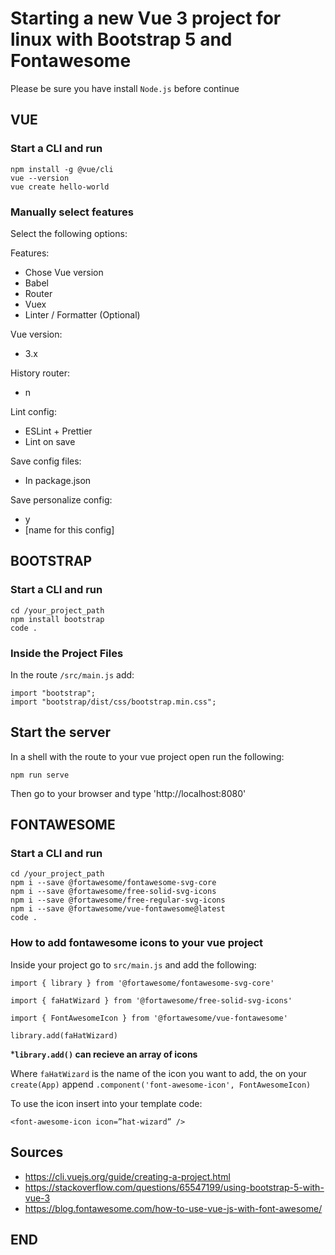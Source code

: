 # Starting a new Vue 3 project for linux with Bootstrap 5 and Fontawesome

Please be sure you have install `Node.js` before continue

## VUE

### Start a CLI and run

```
npm install -g @vue/cli
vue --version
vue create hello-world
```

### Manually select features

Select the following options:

Features:

- Chose Vue version
- Babel
- Router
- Vuex
- Linter / Formatter (Optional)

Vue version:

- 3.x

History router:

- n

Lint config:

- ESLint + Prettier
- Lint on save

Save config files:

- In package.json

Save personalize config:

- y
- [name for this config]

## BOOTSTRAP

### Start a CLI and run

```
cd /your_project_path
npm install bootstrap
code .
```

### Inside the Project Files

In the route `/src/main.js` add:

```
import "bootstrap";
import "bootstrap/dist/css/bootstrap.min.css";
```

## Start the server

In a shell with the route to your vue project open run the following:

```
npm run serve
```

Then go to your browser and type 'http://localhost:8080'

## FONTAWESOME
### Start a CLI and run

```
cd /your_project_path
npm i --save @fortawesome/fontawesome-svg-core
npm i --save @fortawesome/free-solid-svg-icons
npm i --save @fortawesome/free-regular-svg-icons
npm i --save @fortawesome/vue-fontawesome@latest
code .
```

### How to add fontawesome icons to your vue project

Inside your project go to `src/main.js` and add the following:

```
import { library } from '@fortawesome/fontawesome-svg-core'

import { faHatWizard } from '@fortawesome/free-solid-svg-icons'

import { FontAwesomeIcon } from '@fortawesome/vue-fontawesome'

library.add(faHatWizard)

```
***`library.add()` can recieve an array of icons**

Where `faHatWizard` is the name of the icon you want to add, the on your `create(App)` append `.component('font-awesome-icon', FontAwesomeIcon)`

To use the icon insert into your template code:

`<font-awesome-icon icon=”hat-wizard” />`

## Sources

- https://cli.vuejs.org/guide/creating-a-project.html
- https://stackoverflow.com/questions/65547199/using-bootstrap-5-with-vue-3
- https://blog.fontawesome.com/how-to-use-vue-js-with-font-awesome/

## END

